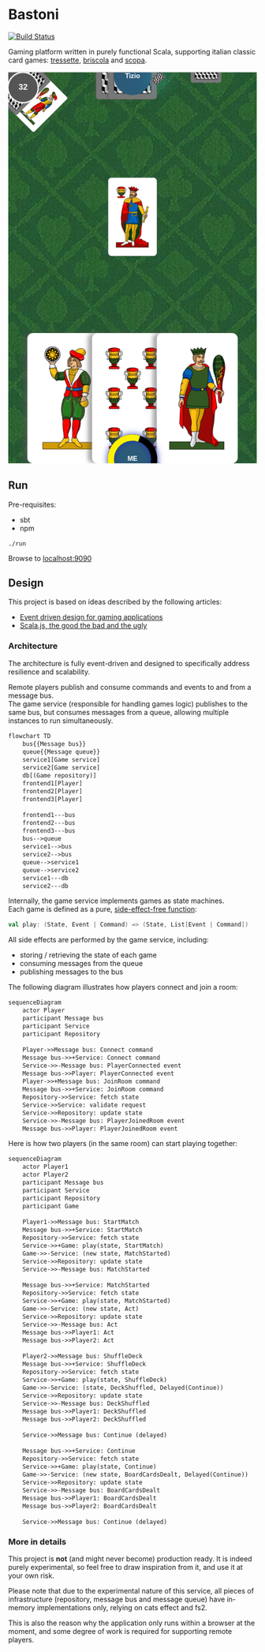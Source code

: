 # Bastoni

[![Build Status](https://app.travis-ci.com/epifab/bastoni.svg?token=jwZ8R2sq9gVzq2syFmMJ&branch=main)](https://app.travis-ci.com/epifab/bastoni)

Gaming platform written in purely functional Scala, supporting italian classic card games: 
[tressette](https://en.wikipedia.org/wiki/Tressette), 
[briscola](https://en.wikipedia.org/wiki/Briscola) 
and [scopa](https://en.wikipedia.org/wiki/Scopa).

![Screenshot](screenshot.png)

## Run

Pre-requisites:

- sbt
- npm

```shell
./run
```

Browse to [localhost:9090](http://localhost:9090)


## Design

This project is based on ideas described by the following articles: 
- [Event driven design for gaming applications](https://www.epifab.solutions/posts/event-driven-design-for-gaming-applications)
- [Scala.js, the good the bad and the ugly](https://www.epifab.solutions/posts/scalajs-the-good-the-bad-and-the-ugly)

### Architecture

The architecture is fully event-driven and designed to specifically address resilience and scalability.

Remote players publish and consume commands and events to and from a message bus.  
The game service (responsible for handling games logic) publishes to the same bus,
but consumes messages from a queue, allowing multiple instances to run simultaneously.

```mermaid
flowchart TD
    bus{{Message bus}}
    queue{{Message queue}}
    service1[Game service]
    service2[Game service]
    db[(Game repository)]
    frontend1[Player]
    frontend2[Player]
    frontend3[Player]

    frontend1---bus
    frontend2---bus
    frontend3---bus
    bus-->queue
    service1-->bus
    service2-->bus
    queue-->service1
    queue-->service2
    service1---db
    service2---db
```

Internally, the game service implements games as state machines.  
Each game is defined as a pure, [side-effect-free function](./modules/domain/src/main/scala/bastoni/domain/logic/GameLogic.scala):

```scala
val play: (State, Event | Command) => (State, List[Event | Command])
```

All side effects are performed by the game service, including:
- storing / retrieving the state of each game
- consuming messages from the queue
- publishing messages to the bus

The following diagram illustrates how players connect and join a room:

```mermaid
sequenceDiagram
    actor Player
    participant Message bus
    participant Service
    participant Repository
    
    Player->>Message bus: Connect command
    Message bus->>+Service: Connect command
    Service->>-Message bus: PlayerConnected event
    Message bus->>Player: PlayerConnected event
    Player->>+Message bus: JoinRoom command
    Message bus->>+Service: JoinRoom command
    Repository->>Service: fetch state
    Service->>Service: validate request
    Service->>Repository: update state
    Service->>-Message bus: PlayerJoinedRoom event
    Message bus->>Player: PlayerJoinedRoom event
```

Here is how two players (in the same room) can start playing together:

```mermaid
sequenceDiagram
    actor Player1
    actor Player2
    participant Message bus
    participant Service
    participant Repository
    participant Game
    
    Player1->>Message bus: StartMatch
    Message bus->>+Service: StartMatch
    Repository->>Service: fetch state
    Service->>+Game: play(state, StartMatch)
    Game->>-Service: (new state, MatchStarted)
    Service->>Repository: update state
    Service->>-Message bus: MatchStarted
    
    Message bus->>+Service: MatchStarted
    Repository->>Service: fetch state
    Service->>+Game: play(state, MatchStarted)
    Game->>-Service: (new state, Act)
    Service->>Repository: update state
    Service->>-Message bus: Act
    Message bus->>Player1: Act
    Message bus->>Player2: Act

    Player2->>Message bus: ShuffleDeck
    Message bus->>+Service: ShuffleDeck
    Repository->>Service: fetch state
    Service->>+Game: play(state, ShuffleDeck)
    Game->>-Service: (state, DeckShuffled, Delayed(Continue))
    Service->>Repository: update state
    Service->>-Message bus: DeckShuffled
    Message bus->>Player1: DeckShuffled
    Message bus->>Player2: DeckShuffled

    Service->>Message bus: Continue (delayed)

    Message bus->>+Service: Continue
    Repository->>Service: fetch state
    Service->>+Game: play(state, Continue)
    Game->>-Service: (new state, BoardCardsDealt, Delayed(Continue))
    Service->>Repository: update state
    Service->>-Message bus: BoardCardsDealt
    Message bus->>Player1: BoardCardsDealt
    Message bus->>Player2: BoardCardsDealt

    Service->>Message bus: Continue (delayed)
```

### More in details

This project is **not** (and might never become) production ready.
It is indeed purely experimental, so feel free to draw inspiration from it, and use it at your own risk.

Please note that due to the experimental nature of this service,
all pieces of infrastructure (repository, message bus and message queue) have in-memory implementations only,
relying on cats effect and fs2.

This is also the reason why the application only runs within a browser at the moment, 
and some degree of work is required for supporting remote players.
